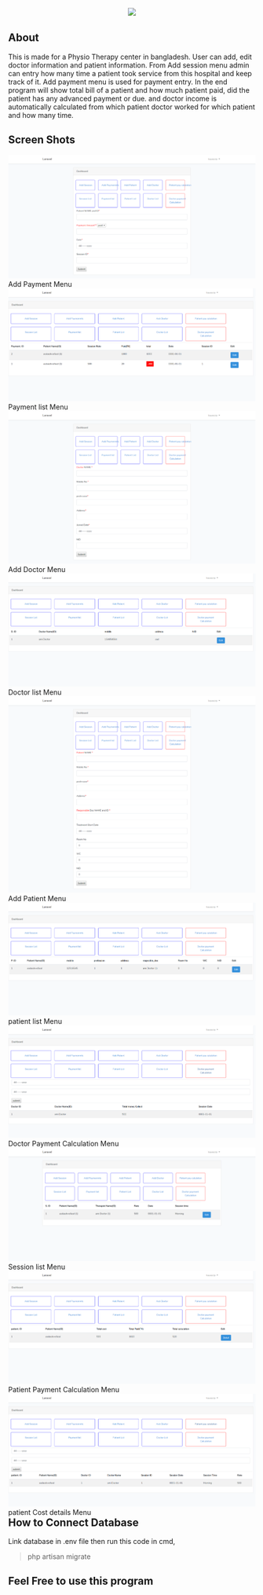 <p align="center"><img src="https://laravel.com/assets/img/components/logo-laravel.svg"></p>


## About
This is made for a Physio Therapy center in bangladesh. User can add, edit doctor information and patient information. From Add session menu admin can entry how many time a patient took service from this hospital and keep track of it. Add payment menu is used for payment entry. In the end program will show total bill of a patient and how much patient paid, did the patient has any advanced payment or due. and doctor income is automatically calculated from which patient doctor worked for which patient and how many time.



## Screen Shots
<div style="float:left; position:relative"><img  src="gitimg/addpayment.png"> Add Payment Menu</div>
<div style="float:left; position:relative"><img  src="gitimg/listpayment.png"> Payment list Menu</div>
<div style="float:left; position:relative"><img  src="gitimg/adddoctor.png"> Add Doctor Menu</div>
<div style="float:left; position:relative"><img  src="gitimg/listdoctor.png"> Doctor list Menu</div>
<div style="float:left; position:relative"><img  src="gitimg/addpatient.png"> Add Patient Menu</div>
<div style="float:left; position:relative"><img  src="gitimg/listpatient.png"> patient list Menu</div>    
<div style="float:left; position:relative"><img  src="gitimg/doctorpaymentcal.png"> Doctor Payment Calculation Menu</div>
<div style="float:left; position:relative"><img  src="gitimg/listsession.png"> Session list Menu</div>
<div style="float:left; position:relative"><img  src="gitimg/patientpaymentCal.png"> Patient Payment Calculation Menu</div>
<div style="float:left; position:relative"><img  src="gitimg/patientpaysessiondetails.png"> patient Cost details Menu</div>

## How to Connect Database
Link database in .env file then run this code in cmd,
> php artisan migrate

## Feel Free to use this program

